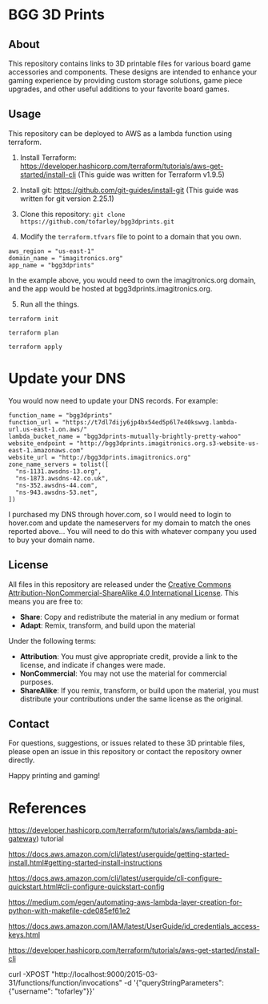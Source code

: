 # BGG 3D Prints

## About

This repository contains links to 3D printable files for various board game accessories and components. These designs are intended to enhance your gaming experience by providing custom storage solutions, game piece upgrades, and other useful additions to your favorite board games.

## Usage

This repository can be deployed to AWS as a lambda function using terraform.

1. Install Terraform: https://developer.hashicorp.com/terraform/tutorials/aws-get-started/install-cli (This guide was written for Terraform v1.9.5)

2. Install git: https://github.com/git-guides/install-git (This guide was written for git version 2.25.1)

3. Clone this repository: `git clone https://github.com/tofarley/bgg3dprints.git`

4. Modify the `terraform.tfvars` file to point to a domain that you own.

```
aws_region = "us-east-1"
domain_name = "imagitronics.org"
app_name = "bgg3dprints"
```

In the example above, you would need to own the imagitronics.org domain, and the app would be hosted at bgg3dprints.imagitronics.org.


5. Run all the things.


```terraform init```

```terraform plan```

```terraform apply```

# Update your DNS

You would now need to update your DNS records. For example:

```
function_name = "bgg3dprints"
function_url = "https://t7dl7dijy6jp4bx54ed5p6l7e40kswvg.lambda-url.us-east-1.on.aws/"
lambda_bucket_name = "bgg3dprints-mutually-brightly-pretty-wahoo"
website_endpoint = "http://bgg3dprints.imagitronics.org.s3-website-us-east-1.amazonaws.com"
website_url = "http://bgg3dprints.imagitronics.org"
zone_name_servers = tolist([
  "ns-1131.awsdns-13.org",
  "ns-1873.awsdns-42.co.uk",
  "ns-352.awsdns-44.com",
  "ns-943.awsdns-53.net",
])
```

I purchased my DNS through hover.com, so I would need to login to hover.com and update the nameservers for my domain to match the ones reported above... You will need to do this with whatever company you used to buy your domain name.


## License

All files in this repository are released under the [Creative Commons Attribution-NonCommercial-ShareAlike 4.0 International License](https://creativecommons.org/licenses/by-nc-sa/4.0/). This means you are free to:

- **Share**: Copy and redistribute the material in any medium or format
- **Adapt**: Remix, transform, and build upon the material

Under the following terms:

- **Attribution**: You must give appropriate credit, provide a link to the license, and indicate if changes were made.
- **NonCommercial**: You may not use the material for commercial purposes.
- **ShareAlike**: If you remix, transform, or build upon the material, you must distribute your contributions under the same license as the original.

## Contact

For questions, suggestions, or issues related to these 3D printable files, please open an issue in this repository or contact the repository owner directly.

Happy printing and gaming!

# References

https://developer.hashicorp.com/terraform/tutorials/aws/lambda-api-gateway) tutorial

https://docs.aws.amazon.com/cli/latest/userguide/getting-started-install.html#getting-started-install-instructions

https://docs.aws.amazon.com/cli/latest/userguide/cli-configure-quickstart.html#cli-configure-quickstart-config

https://medium.com/egen/automating-aws-lambda-layer-creation-for-python-with-makefile-cde085ef61e2

https://docs.aws.amazon.com/IAM/latest/UserGuide/id_credentials_access-keys.html

https://developer.hashicorp.com/terraform/tutorials/aws-get-started/install-cli

curl -XPOST "http://localhost:9000/2015-03-31/functions/function/invocations" -d '{"queryStringParameters": {"username": "tofarley"}}'
